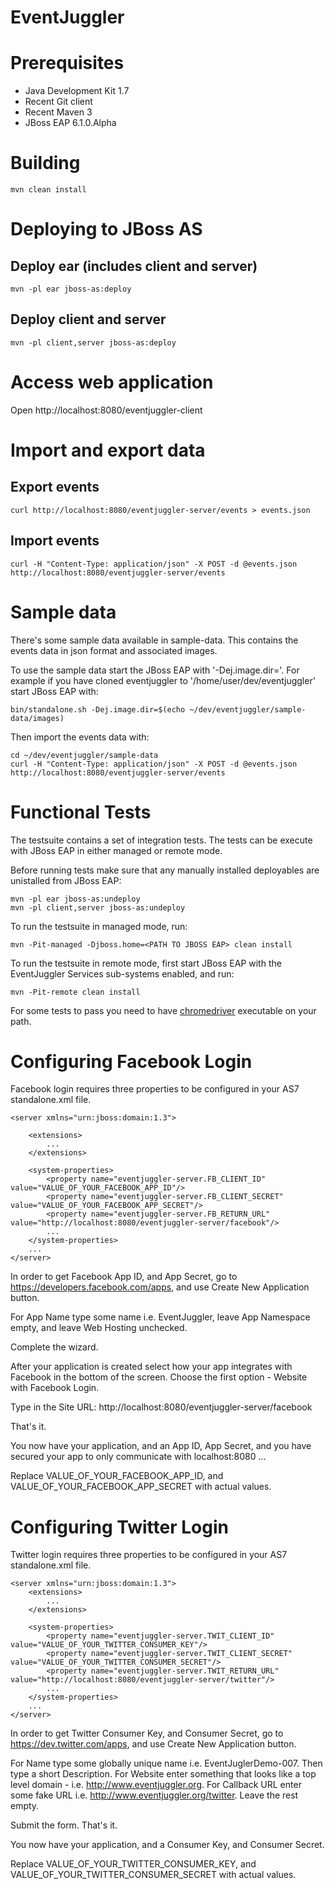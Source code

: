 EventJuggler
============



Prerequisites
=============

- Java Development Kit 1.7
- Recent Git client
- Recent Maven 3
- JBoss EAP 6.1.0.Alpha



Building
========

    mvn clean install



Deploying to JBoss AS
=====================

Deploy ear (includes client and server)
---------------------------------------

    mvn -pl ear jboss-as:deploy


Deploy client and server
------------------------

    mvn -pl client,server jboss-as:deploy



Access web application
======================

Open http://localhost:8080/eventjuggler-client



Import and export data
======================

Export events
-------------

    curl http://localhost:8080/eventjuggler-server/events > events.json


Import events
-------------

    curl -H "Content-Type: application/json" -X POST -d @events.json http://localhost:8080/eventjuggler-server/events



Sample data
===========

There's some sample data available in sample-data. This contains the events data in json format and associated images. 

To use the sample data start the JBoss EAP with '-Dej.image.dir=<LOCATION OF SAMPLE DATA IMAGES>'. For example if you have
cloned eventjuggler to '/home/user/dev/eventjuggler' start JBoss EAP with:

    bin/standalone.sh -Dej.image.dir=$(echo ~/dev/eventjuggler/sample-data/images)

Then import the events data with:

    cd ~/dev/eventjuggler/sample-data
    curl -H "Content-Type: application/json" -X POST -d @events.json http://localhost:8080/eventjuggler-server/events



Functional Tests
================

The testsuite contains a set of integration tests. The tests can be execute with JBoss EAP in either managed or remote mode.

Before running tests make sure that any manually installed deployables are unistalled from JBoss EAP:

    mvn -pl ear jboss-as:undeploy
    mvn -pl client,server jboss-as:undeploy


To run the testsuite in managed mode, run:

    mvn -Pit-managed -Djboss.home=<PATH TO JBOSS EAP> clean install

To run the testsuite in remote mode, first start JBoss EAP with the EventJuggler Services sub-systems enabled, and run:

    mvn -Pit-remote clean install

For some tests to pass you need to have [chromedriver](https://code.google.com/p/chromedriver/downloads/list) executable on your path.



Configuring Facebook Login
==========================

Facebook login requires three properties to be configured in your AS7 standalone.xml file.

    <server xmlns="urn:jboss:domain:1.3">

        <extensions>
            ...
        </extensions>

        <system-properties>
            <property name="eventjuggler-server.FB_CLIENT_ID" value="VALUE_OF_YOUR_FACEBOOK_APP_ID"/>
            <property name="eventjuggler-server.FB_CLIENT_SECRET" value="VALUE_OF_YOUR_FACEBOOK_APP_SECRET"/>
            <property name="eventjuggler-server.FB_RETURN_URL" value="http://localhost:8080/eventjuggler-server/facebook"/>
            ...
        </system-properties>
        ...
    </server>

In order to get Facebook App ID, and App Secret, go to https://developers.facebook.com/apps, and use Create New Application button.

For App Name type some name i.e. EventJuggler, leave App Namespace empty, and leave Web Hosting unchecked.

Complete the wizard.

After your application is created select how your app integrates with Facebook in the bottom of the screen.
Choose the first option - Website with Facebook Login.

Type in the Site URL: http://localhost:8080/eventjuggler-server/facebook

That's it.

You now have your application, and an App ID, App Secret, and you have secured your app to only communicate with localhost:8080 ...

Replace VALUE_OF_YOUR_FACEBOOK_APP_ID, and VALUE_OF_YOUR_FACEBOOK_APP_SECRET with actual values.



Configuring Twitter Login
=========================

Twitter login requires three properties to be configured in your AS7 standalone.xml file.

    <server xmlns="urn:jboss:domain:1.3">
        <extensions>
            ...
        </extensions>

        <system-properties>
            <property name="eventjuggler-server.TWIT_CLIENT_ID" value="VALUE_OF_YOUR_TWITTER_CONSUMER_KEY"/>
            <property name="eventjuggler-server.TWIT_CLIENT_SECRET" value="VALUE_OF_YOUR_TWITTER_CONSUMER_SECRET"/>
            <property name="eventjuggler-server.TWIT_RETURN_URL" value="http://localhost:8080/eventjuggler-server/twitter"/>
            ...
        </system-properties>
        ...
    </server>

In order to get Twitter Consumer Key, and Consumer Secret, go to https://dev.twitter.com/apps, and use Create New Application button.

For Name type some globally unique name i.e. EventJuglerDemo-007. Then type a short Description.
For Website enter something that looks like a top level domain - i.e. http://www.eventjuggler.org.
For Callback URL enter some fake URL i.e. http://www.eventjuggler.org/twitter.
Leave the rest empty.

Submit the form. That's it.

You now have your application, and a Consumer Key, and Consumer Secret.

Replace VALUE_OF_YOUR_TWITTER_CONSUMER_KEY, and VALUE_OF_YOUR_TWITTER_CONSUMER_SECRET with actual values.
